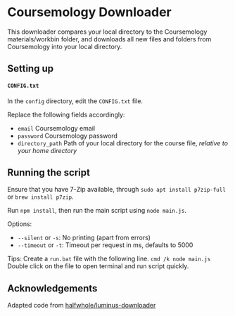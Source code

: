 # Coursemology Downloader

This downloader compares your local directory to the Coursemology materials/workbin folder, 
and downloads all new files and folders from Coursemology into your local directory.

## Setting up

#### `CONFIG.txt`

In the `config` directory, edit the `CONFIG.txt` file.

Replace the following fields accordingly:
* `email` Coursemology email
* `password` Coursemology password
* `directory_path` Path of your local directory for the course file, *relative to your home directory*

## Running the script

Ensure that you have 7-Zip available, through `sudo apt install p7zip-full` or `brew install p7zip`.

Run `npm install`, then run the main script using `node main.js`. 

Options:
- `--silent` or `-s`: No printing (apart from errors)
- `--timeout` or `-t`: Timeout per request in ms, defaults to 5000

Tips:
Create a `run.bat` file with the following line.
`cmd /k node main.js`
Double click on the file to open terminal and run script quickly.


## Acknowledgements
Adapted code from [halfwhole/luminus-downloader](https://github.com/halfwhole/luminus-downloader)

